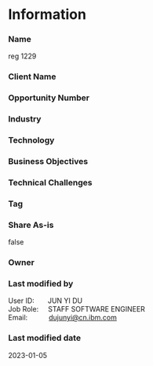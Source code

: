 

# Information

### Name

reg 1229

### Client Name



### Opportunity Number



### Industry






### Technology






### Business Objectives






### Technical Challenges






### Tag





### Share As-is

false


### Owner




### Last modified by


User ID: &nbsp; &nbsp; &nbsp; JUN YI DU  
Job Role: &nbsp; &nbsp; STAFF SOFTWARE ENGINEER  
Email: &nbsp; &nbsp; &nbsp; &nbsp; &nbsp; dujunyi@cn.ibm.com  


### Last modified date

2023-01-05